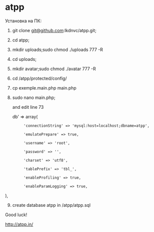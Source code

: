 atpp
====
Установка на ПК:


1) git clone git@github.com:lkdnvc/atpp.git;

2) cd atpp;

4) mkdir uploads;sudo chmod ./uploads 777 -R

5) cd uploads;

5) mkdir avatar;sudo chmod ./avatar 777 -R

6) cd /atpp/protected/config/

7) cp exemple.main.php main.php

8) sudo nano main.php; 

   and edit line 73
   
   db' => array(
   
            'connectionString' => 'mysql:host=localhost;dbname=atpp',
            
            'emulatePrepare' => true,
            
            'username' => 'root',
            
            'password' => '',
            
            'charset' => 'utf8',
            
            'tablePrefix' => 'tbl_',
            
            'enableProfiling' => true,
            
            'enableParamLogging' => true,
            
  ),
  
9) create database atpp in /atpp/atpp.sql


Good luck!



http://atpp.in/

